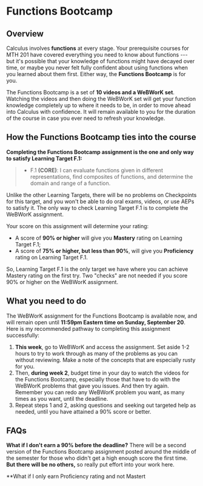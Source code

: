 # Functions Bootcamp

## Overview

Calculus involves **functions** at every stage. Your prerequisite courses for MTH 201 have covered everything you need to know about functions --- but it's possible that your knowledge of functions might have decayed over time, or maybe you never felt fully confident about using functions when you learned about them first. Either way, the **Functions Bootcamp** is for you. 

The Functions Bootcamp is a set of **10 videos and a WeBWorK set**. Watching the videos and then doing the WeBWorK set will get your function knowledge completely up to where it needs to be, in order to move ahead into Calculus with confidence. It will remain available to you for the duration of the course in case you ever need to refresh your knowledge. 

## How the Functions Bootcamp ties into the course 

**Completing the Functions Bootcamp assignment is the one and only way to satisfy Learning Target F.1:**

>- F.1 **(CORE)**: I can evaluate functions given in different representations, find composites of functions, and determine the domain and range of a function. 

Unlike the other Learning Targets, there will be no problems on Checkpoints for this target, and you won't be able to do oral exams, videos, or use AEPs to satisfy it. The only way to check Learning Target F.1 is to complete the WeBWorK assignment. 

Your score on this assignment will determine your rating: 

- A score of **90% or higher** will give you **Mastery** rating on Learning Target F.1; 
- A score of **75% or higher, but less than 90%**, will give you **Proficiency** rating on Learning Target F.1. 

So, Learning Target F.1 is the only target we have where you can achieve Mastery rating on the first try. Two "checks" are not needed if you score 90% or higher on the WeBWorK assignment. 


## What you need to do

The WeBWorK assignment for the Functions Bootcamp is available now, and will remain open until **11:59pm Eastern time on Sunday, September 20**. Here is my recommended pathway to completing this assignment successfully: 

1. **This week**, go to WeBWorK and access the assignment. Set aside 1-2 hours to try to work through as many of the problems as you can without reviewing. Make a note of the concepts that are especially rusty for you. 
2. Then, **during week 2**, budget time in your day to watch the videos for the Functions Bootcamp, especially those that have to do with the WeBWorK problems that gave you issues. And then try again. Remember you can redo any WeBWorK problem you want, as many times as you want, until the deadline. 
3. Repeat steps 1 and 2, asking questions and seeking out targeted help as needed, until you have attained a 90% score or better. 

## FAQs

**What if I don't earn a 90% before the deadline?** There will be a second version of the Functions Bootcamp assignment posted around the middle of the semester for those who didn't get a high enough score the first time. **But there will be no others,** so really put effort into your work here. 

**What if I only earn Proficiency rating and not Mastert
<!--stackedit_data:
eyJoaXN0b3J5IjpbLTE1NzE3NjQxNDJdfQ==
-->